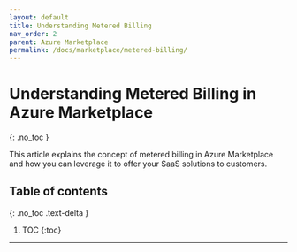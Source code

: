 ```yaml
---
layout: default
title: Understanding Metered Billing
nav_order: 2
parent: Azure Marketplace
permalink: /docs/marketplace/metered-billing/
---
```


# Understanding Metered Billing in Azure Marketplace
{: .no_toc }

This article explains the concept of metered billing in Azure Marketplace and how you can leverage it to offer your SaaS solutions to customers.

## Table of contents
{: .no_toc .text-delta }

1. TOC
{:toc}

---